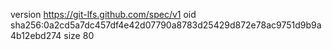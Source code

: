 version https://git-lfs.github.com/spec/v1
oid sha256:0a2cd5a7dc457df4e42d07790a8783d25429d872e78ac9751d9b9a4b12ebd274
size 80
